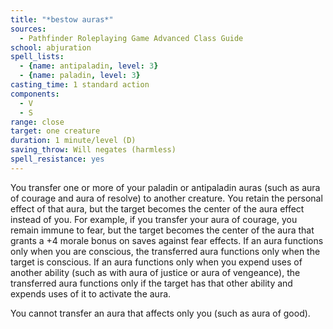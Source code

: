 ```yaml
---
title: "*bestow auras*"
sources:
  - Pathfinder Roleplaying Game Advanced Class Guide
school: abjuration
spell_lists:
  - {name: antipaladin, level: 3}
  - {name: paladin, level: 3}
casting_time: 1 standard action
components:
  - V
  - S
range: close
target: one creature
duration: 1 minute/level (D)
saving_throw: Will negates (harmless)
spell_resistance: yes
---
```


You transfer one or more of your paladin or antipaladin auras (such as aura of courage and aura of resolve) to another creature. You retain the personal effect of that aura, but the target becomes the center of the aura effect instead of you. For example, if you transfer your aura of courage, you remain immune to fear, but the target becomes the center of the aura that grants a +4 morale bonus on saves against fear effects. If an aura functions only when you are conscious, the transferred aura functions only when the target is conscious. If an aura functions only when you expend uses of another ability (such as with aura of justice or aura of vengeance), the transferred aura functions only if the target has that other ability and expends uses of it to activate the aura.

You cannot transfer an aura that affects only you (such as aura of good).

